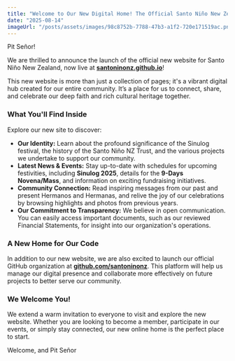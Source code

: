 ```yaml
---
title: "Welcome to Our New Digital Home! The Official Santo Niño New Zealand Website is Live!"
date: "2025-08-14"
imageUrl: "/posts/assets/images/98c8752b-7788-47b3-a1f2-720e171519ac.png"
---
```


Pit Señor!

We are thrilled to announce the launch of the official new website for Santo Niño New Zealand, now live at **[santoninonz.github.io](https://santoninonz.github.io)**!

This new website is more than just a collection of pages; it's a vibrant digital hub created for our entire community. It’s a place for us to connect, share, and celebrate our deep faith and rich cultural heritage together.

### What You'll Find Inside

Explore our new site to discover:

*   **Our Identity:** Learn about the profound significance of the Sinulog festival, the history of the Santo Niño NZ Trust, and the various projects we undertake to support our community.
*   **Latest News & Events:** Stay up-to-date with schedules for upcoming festivities, including **Sinulog 2025**, details for the **9-Days Novena/Mass**, and information on exciting fundraising initiatives.
*   **Community Connection:** Read inspiring messages from our past and present Hermanos and Hermanas, and relive the joy of our celebrations by browsing highlights and photos from previous years.
*   **Our Commitment to Transparency:** We believe in open communication. You can easily access important documents, such as our reviewed Financial Statements, for insight into our organization's operations.

### A New Home for Our Code

In addition to our new website, we are also excited to launch our official GitHub organization at **[github.com/santoninonz](https://github.com/santoninonz)**. This platform will help us manage our digital presence and collaborate more effectively on future projects to better serve our community.

### We Welcome You!

We extend a warm invitation to everyone to visit and explore the new website. Whether you are looking to become a member, participate in our events, or simply stay connected, our new online home is the perfect place to start.

Welcome, and Pit Señor